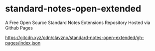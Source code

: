 # standard-notes-open-extended
A Free Open Source Standard Notes Extensions Repository Hosted via Github Pages

https://gitcdn.xyz/cdn/clavzno/standard-notes-open-extended/gh-pages/index.json
